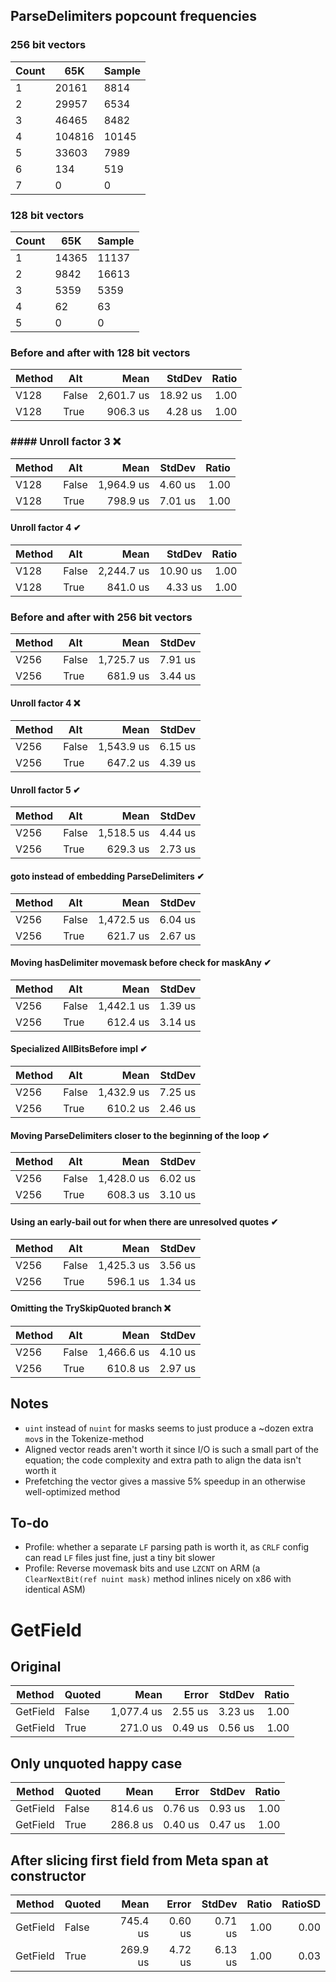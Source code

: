 ## ParseDelimiters popcount frequencies

### 256 bit vectors
| Count | 65K    | Sample |
| ----- | ------ | ------ |
| 1     | 20161  | 8814   |
| 2     | 29957  | 6534   |
| 3     | 46465  | 8482   |
| 4     | 104816 | 10145  |
| 5     | 33603  | 7989   |
| 6     | 134    | 519    |
| 7     | 0      | 0      |

### 128 bit vectors
| Count | 65K   | Sample |
| ----- | ----- | ------ |
| 1     | 14365 | 11137  |
| 2     | 9842  | 16613  |
| 3     | 5359  | 5359   |
| 4     | 62    | 63     |
| 5     | 0     | 0      |

### Before and after with 128 bit vectors

| Method | Alt   |       Mean |   StdDev | Ratio |
| ------ | ----- | ---------: | -------: | ----: |
| V128   | False | 2,601.7 us | 18.92 us |  1.00 |
| V128   | True  |   906.3 us |  4.28 us |  1.00 |

### #### Unroll factor 3 ❌
| Method | Alt   |       Mean |  StdDev | Ratio |
| ------ | ----- | ---------: | ------: | ----: |
| V128   | False | 1,964.9 us | 4.60 us |  1.00 |
| V128   | True  |   798.9 us | 7.01 us |  1.00 |

#### Unroll factor 4 ✔
 | Method | Alt   |       Mean |   StdDev | Ratio |
 | ------ | ----- | ---------: | -------: | ----: |
 | V128   | False | 2,244.7 us | 10.90 us |  1.00 |
 | V128   | True  |   841.0 us |  4.33 us |  1.00 |

### Before and after with 256 bit vectors
| Method | Alt   |       Mean |  StdDev |
| ------ | ----- | ---------: | ------: |
| V256   | False | 1,725.7 us | 7.91 us |
| V256   | True  |   681.9 us | 3.44 us |

#### Unroll factor 4 ❌
| Method | Alt   |       Mean |  StdDev |
| ------ | ----- | ---------: | ------: |
| V256   | False | 1,543.9 us | 6.15 us |
| V256   | True  |   647.2 us | 4.39 us |

#### Unroll factor 5 ✔
| Method | Alt   |       Mean |  StdDev |
| ------ | ----- | ---------: | ------: |
| V256   | False | 1,518.5 us | 4.44 us |
| V256   | True  |   629.3 us | 2.73 us |

#### goto instead of embedding ParseDelimiters ✔

| Method | Alt   |       Mean |  StdDev |
| ------ | ----- | ---------: | ------: |
| V256   | False | 1,472.5 us | 6.04 us |
| V256   | True  |   621.7 us | 2.67 us |

#### Moving hasDelimiter movemask before check for maskAny ✔

| Method | Alt   |       Mean |  StdDev |
| ------ | ----- | ---------: | ------: |
| V256   | False | 1,442.1 us | 1.39 us |
| V256   | True  |   612.4 us | 3.14 us |

#### Specialized AllBitsBefore impl ✔
| Method | Alt   |       Mean |  StdDev |
| ------ | ----- | ---------: | ------: |
| V256   | False | 1,432.9 us | 7.25 us |
| V256   | True  |   610.2 us | 2.46 us |

#### Moving ParseDelimiters closer to the beginning of the loop ✔
| Method | Alt   |       Mean |  StdDev |
| ------ | ----- | ---------: | ------: |
| V256   | False | 1,428.0 us | 6.02 us |
| V256   | True  |   608.3 us | 3.10 us |

#### Using an early-bail out for when there are unresolved quotes ✔
| Method | Alt   |       Mean |  StdDev |
| ------ | ----- | ---------: | ------: |
| V256   | False | 1,425.3 us | 3.56 us |
| V256   | True  |   596.1 us | 1.34 us |

#### Omitting the TrySkipQuoted branch ❌
| Method | Alt   |       Mean |  StdDev |
| ------ | ----- | ---------: | ------: |
| V256   | False | 1,466.6 us | 4.10 us |
| V256   | True  |   610.8 us | 2.97 us |

## Notes

- `uint` instead of `nuint` for masks seems to just produce a ~dozen extra `mov`s in the Tokenize-method
- Aligned vector reads aren't worth it since I/O is such a small part of the equation; the code complexity and extra path to align the data isn't worth it
- Prefetching the vector gives a massive 5% speedup in an otherwise well-optimized method

## To-do

- Profile: whether a separate `LF` parsing path is worth it, as `CRLF` config can read `LF` files just fine, just a tiny bit slower
- Profile: Reverse movemask bits and use `LZCNT` on ARM (a `ClearNextBit(ref nuint mask)` method inlines nicely on x86 with identical ASM)

# GetField

## Original
| Method   | Quoted |       Mean |   Error |  StdDev | Ratio |
| -------- | ------ | ---------: | ------: | ------: | ----: |
| GetField | False  | 1,077.4 us | 2.55 us | 3.23 us |  1.00 |
| GetField | True   |   271.0 us | 0.49 us | 0.56 us |  1.00 |

## Only unquoted happy case
| Method   | Quoted |     Mean |   Error |  StdDev | Ratio |
| -------- | ------ | -------: | ------: | ------: | ----: |
| GetField | False  | 814.6 us | 0.76 us | 0.93 us |  1.00 |
| GetField | True   | 286.8 us | 0.40 us | 0.47 us |  1.00 |

## After slicing first field from Meta span at constructor
| Method   | Quoted |     Mean |   Error |  StdDev | Ratio | RatioSD |
| -------- | ------ | -------: | ------: | ------: | ----: | ------: |
| GetField | False  | 745.4 us | 0.60 us | 0.71 us |  1.00 |    0.00 |
| GetField | True   | 269.9 us | 4.72 us | 6.13 us |  1.00 |    0.03 |
